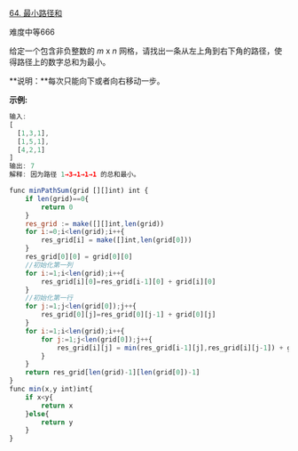 [64. 最小路径和](https://leetcode-cn.com/problems/minimum-path-sum/)

难度中等666

给定一个包含非负整数的 _m_ x _n_ 网格，请找出一条从左上角到右下角的路径，使得路径上的数字总和为最小。

**说明：**每次只能向下或者向右移动一步。

**示例:**

```javascript
输入:
[
  [1,3,1],
  [1,5,1],
  [4,2,1]
]
输出: 7
解释: 因为路径 1→3→1→1→1 的总和最小。
```

```javascript
func minPathSum(grid [][]int) int {
    if len(grid)==0{
        return 0
    }
    res_grid := make([][]int,len(grid))
    for i:=0;i<len(grid);i++{
        res_grid[i] = make([]int,len(grid[0]))
    }
    res_grid[0][0] = grid[0][0]
    //初始化第一列
    for i:=1;i<len(grid);i++{
        res_grid[i][0]=res_grid[i-1][0] + grid[i][0]
    }
    //初始化第一行
    for j:=1;j<len(grid[0]);j++{
        res_grid[0][j]=res_grid[0][j-1] + grid[0][j]
    }
    for i:=1;i<len(grid);i++{
        for j:=1;j<len(grid[0]);j++{
            res_grid[i][j] = min(res_grid[i-1][j],res_grid[i][j-1]) + grid[i][j]
        }
    }
    return res_grid[len(grid)-1][len(grid[0])-1]
}
func min(x,y int)int{
    if x<y{
        return x
    }else{
        return y
    }
}
```